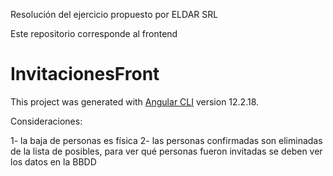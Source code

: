 Resolución del ejercicio propuesto por ELDAR SRL

Este repositorio corresponde al frontend

# InvitacionesFront

This project was generated with [Angular CLI](https://github.com/angular/angular-cli) version 12.2.18.

Consideraciones:

1- la baja de personas es física
2- las personas confirmadas son eliminadas de la lista de posibles, para ver qué personas fueron invitadas se deben ver los datos en la BBDD
